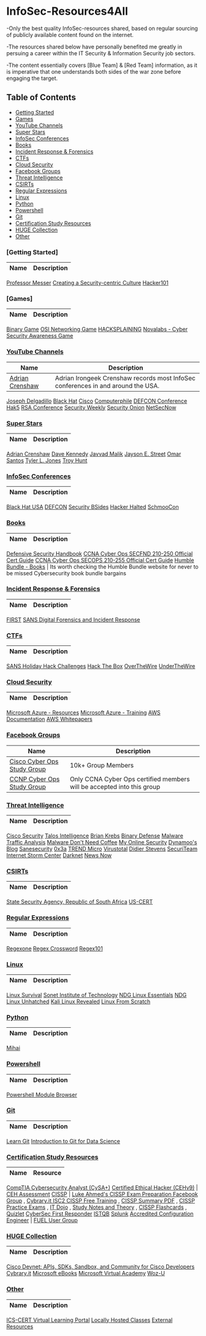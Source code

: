 # InfoSec-Resources4All
-Only the best quality InfoSec-resources shared, based on regular sourcing of publicly available content found on the internet.

-The resources shared below have personally benefited me greatly in persuing a career within the IT Security & Information Security job sectors.

-The content essentially covers [Blue Team] & [Red Team] information, as it is imperative that one understands both sides of the war zone before engaging the target.

## Table of Contents

* [Getting Started](https://github.com/DoGByTe-ZN/infosec-resources4all/blob/master/README.md#getting-started)
* [Games](https://github.com/DoGByTe-ZN/infosec-resources4all/blob/master/README.md#games)
* [YouTube Channels](https://github.com/DoGByTe-ZN/infosec-resources4all/blob/master/README.md#youtube-channels)
* [Super Stars](https://github.com/DoGByTe-ZN/infosec-resources4all#super-stars)
* [InfoSec Conferences](https://github.com/DoGByTe-ZN/infosec-resources4all/blob/master/README.md#infosec-conferences)
* [Books](https://github.com/DoGByTe-ZN/infosec-resources4all/blob/master/README.md#books)
* [Incident Response & Forensics](https://github.com/DoGByTe-ZN/infosec-resources4all#incident-response--forensics)
* [CTFs](https://github.com/DoGByTe-ZN/infosec-resources4all#ctfs)
* [Cloud Security](https://github.com/DoGByTe-ZN/infosec-resources4all#cloud-security)
* [Facebook Groups](https://github.com/DoGByTe-ZN/infosec-resources4all#facebook-groups)
* [Threat Intelligence](https://github.com/DoGByTe-ZN/infosec-resources4all#threat-intelligence)
* [CSIRTs](https://github.com/DoGByTe-ZN/infosec-resources4all#csirts)
* [Regular Expressions](https://github.com/DoGByTe-ZN/infosec-resources4all/blob/master/README.md#regular-expressions)
* [Linux](https://github.com/DoGByTe-ZN/infosec-resources4all#linux)
* [Python](https://github.com/DoGByTe-ZN/infosec-resources4all#python)
* [Powershell](https://github.com/DoGByTe-ZN/infosec-resources4all#powershell)
* [Git](https://github.com/DoGByTe-ZN/infosec-resources4all#git)
* [Certification Study Resources](https://github.com/DoGByTe-ZN/infosec-resources4all#certification-study-resources)
* [HUGE Collection](https://github.com/DoGByTe-ZN/infosec-resources4all#huge-collection)
* [Other](https://github.com/DoGByTe-ZN/infosec-resources4all#other)

### [Getting Started]
Name  |  Description
----  |  ----
[Professor Messer](https://www.youtube.com/user/professormesser/videos)
[Creating a Security-centric Culture](https://www.pluralsight.com/courses/security-culture-creating?aid=7010a000001xDK3AAM&promo=&oid=7010a000001xDJyAAM)
[Hacker101](https://www.hacker101.com/)

### [Games]
Name  |  Description
----  |  ----
[Binary Game](https://learningnetwork.cisco.com/docs/DOC-1803)
[OSI Networking Game](http://www.gocertify.com/games/osi-game.html)
[HACKSPLAINING](https://www.hacksplaining.com/lessons)
[Novalabs - Cyber](http://www.pbs.org/wgbh/nova/labs/lab/cyber/research#/newuser)
[Security Awareness Game](https://www.isdecisions.com/user-security-awareness-game/)

### [YouTube Channels](https://github.com/DoGByTe-ZN/infosec-resources4all/blob/master/README.md#youtube-channels)
Name  |  Description
----  |  ----
[Adrian Crenshaw](https://www.youtube.com/user/irongeek/playlists) | Adrian Irongeek Crenshaw records most InfoSec conferences in and around the USA.
[Joseph Delgadillo](https://www.youtube.com/channel/UCqR4a4lUDbDkAFQnhw4pfXQ/playlists)
[Black Hat](https://www.youtube.com/user/BlackHatOfficialYT/playlists)
[Cisco](https://www.youtube.com/user/Cisco/playlists)
[Computerphile](https://www.youtube.com/user/Computerphile/videos)
[DEFCON Conference](https://www.youtube.com/user/DEFCONConference/playlists)
[Hak5](https://www.youtube.com/user/Hak5Darren/playlists)
[RSA Conference](https://www.youtube.com/user/RSAConference/playlists)
[Security Weekly](https://www.youtube.com/user/SecurityWeeklyTV/playlists)
[Security Onion](https://www.youtube.com/channel/UCNBFTyYCdjT5hnm7uW25vGQ/playlists)
[NetSecNow](https://www.youtube.com/user/NetSecNow/videos)

### [Super Stars](https://github.com/DoGByTe-ZN/infosec-resources4all#super-stars)
Name  |  Description
----  |  ----
[Adrian Crenshaw](http://www.irongeek.com)
[Dave Kennedy](https://www.trustedsec.com)
[Javvad Malik](https://www.j4vv4d.com)
[Jayson E. Street](http://f0rb1dd3n.com/author.php)
[Omar Santos](https://santosomar.wordpress.com)
[Tyler L. Jones](http://isec.io)
[Troy Hunt](https://www.troyhunt.com)

### [InfoSec Conferences](https://github.com/DoGByTe-ZN/infosec-resources4all/blob/master/README.md#infosec-conferences)
Name  |  Description
----  |  ----
[Black Hat USA](https://www.blackhat.com/us-17/)
[DEFCON](https://www.defcon.org/)
[Security BSides](http://www.securitybsides.com/w/page/12194156/FrontPage)
[Hacker Halted](https://www.hackerhalted.com/)
[SchmooCon](http://shmoocon.org/)

### [Books](https://github.com/DoGByTe-ZN/infosec-resources4all/blob/master/README.md#books)
Name  |  Description
----  |  ----
[Defensive Security Handbook](https://www.amazon.com/Defensive-Security-Handbook-Practices-Infrastructure/dp/1491960388)
[CCNA Cyber Ops SECFND 210-250 Official Cert Guide](https://www.amazon.com/Cyber-SECFND-210-250-Official-Certification/dp/1587147025)
[CCNA Cyber Ops SECOPS 210-255 Official Cert Guide](https://www.amazon.com/Cyber-SECOPS-210-255-Official-Certification/dp/1587147033)
[Humble Bundle - Books](https://www.humblebundle.com/books/win-at-work-books) | Its worth checking the Humble Bundle website for never to be missed Cybersecurity book bundle bargains

### [Incident Response & Forensics](https://github.com/DoGByTe-ZN/infosec-resources4all#incident-response--forensics)
Name  |  Description
----  |  ----
[FIRST](https://www.youtube.com/channel/UCK3_z6YyWvfqrOuCmrfxsTw/videos)
[SANS Digital Forensics and Incident Response](https://www.youtube.com/user/robtlee73/playlists)

### [CTFs](https://github.com/DoGByTe-ZN/infosec-resources4all#ctfs)
Name  |  Description
----  |  ----
[SANS Holiday Hack Challenges](https://holidayhackchallenge.com/past-challenges)
[Hack The Box](https://www.hackthebox.eu/en)
[OverTheWire](http://overthewire.org/wargames)
[UnderTheWire](http://www.underthewire.tech/wargames.htm)

### [Cloud Security](https://github.com/DoGByTe-ZN/infosec-resources4all#cloud-security)
Name  |  Description
----  |  ----
[Microsoft Azure - Resources](https://azure.microsoft.com/en-us/resources)
[Microsoft Azure - Training](https://azure.microsoft.com/en-us/training/)
[AWS Documentation](https://aws.amazon.com/documentation/)
[AWS Whitepapers](https://aws.amazon.com/whitepapers/)

### [Facebook Groups](https://github.com/DoGByTe-ZN/infosec-resources4all#facebook-groups)
Name  |  Description
----  |  ----
[Cisco Cyber Ops Study Group](https://www.facebook.com/groups/414895922232717) | 10k+ Group Members
[CCNP Cyber Ops Study Group](https://www.facebook.com/groups/308820696237822) | Only CCNA Cyber Ops certified members will be accepted into this group

### [Threat Intelligence](https://github.com/DoGByTe-ZN/infosec-resources4all#threat-intelligence)
Name  |  Description
----  |  ----
[Cisco Security](http://blogs.cisco.com/security/)
[Talos Intelligence](https://www.talosintelligence.com)
[Brian Krebs](https://krebsonsecurity.com/)
[Binary Defense](http://blog.binarydefense.com/all)
[Malware Traffic Analysis](http://malware-traffic-analysis.net/)
[Malware Don't Need Coffee](http://malware.dontneedcoffee.com/)
[My Online Security](https://myonlinesecurity.co.uk/)
[Dynamoo's Blog](http://blog.dynamoo.com/)
[Sanesecurity](http://sanesecurity.blogspot.co.za/)
[0x3a](https://blog.0x3a.com/)
[TREND Micro](http://blog.trendmicro.com/trendlabs-security-intelligence/)
[Virustotal](https://www.virustotal.com/en/community/#latest-comments)
[Didier Stevens](https://blog.didierstevens.com/)
[SecuriTeam](http://www.securiteam.com/)
[Internet Storm Center](https://isc.sans.edu/)
[Darknet](https://www.darknet.org.uk/)
[News Now](http://www.newsnow.co.uk/h/Technology/Security)

### [CSIRTs](https://github.com/DoGByTe-ZN/infosec-resources4all#csirts)
Name  |  Description
----  |  ----
[State Security Agency, Republic of South Africa](http://www.ssa.gov.za/CSIRT.aspx)
[US-CERT](https://www.us-cert.gov/)

### [Regular Expressions](https://github.com/DoGByTe-ZN/infosec-resources4all/blob/master/README.md#regular-expressions)
Name  |  Description
----  |  ----
[Regexone](https://regexone.com/)
[Regex Crossword](https://regexcrossword.com/)
[Regex101](https://regex101.com)

### [Linux](https://github.com/DoGByTe-ZN/infosec-resources4all#linux)
Name  |  Description
----  |  ----
[Linux Survival](http://linuxsurvival.com/linux-tutorial-introduction)
[Sonet Institute of Technology](https://www.youtube.com/channel/UCBWHM2PThuid9gw69nasf1w/videos)
[NDG Linux Essentials](https://www.netacad.com/courses/ndg-linux-essentials)
[NDG Linux Unhatched](https://www.netacad.com/courses/ndg-linux-unhatched)
[Kali Linux Revealed](https://kali.training/downloads/Kali_Revealed_1st_edition.pdf)
[Linux From Scratch](http://www.linuxfromscratch.org)

### [Python](https://github.com/DoGByTe-ZN/infosec-resources4all#python)
Name  |  Description
----  |  ----
[Mihai](https://www.youtube.com/channel/UCbDfr-jYHTHiXJWtC_W_i4A/playlists)
### [Powershell](https://github.com/DoGByTe-ZN/infosec-resources4all#powershell)
Name  |  Description
----  |  ----
[Powershell Module Browser](https://docs.microsoft.com/en-us/powershell/module)
### [Git](https://github.com/DoGByTe-ZN/infosec-resources4all#git)
Name  |  Description
----  |  ----
[Learn Git](https://www.codecademy.com/learn/learn-git)
[Introduction to Git for Data Science](https://www.datacamp.com/courses/introduction-to-git-for-data-science?utm_medium=fb%2Can%2Cig%2Cms-all&utm_source=fb_paid&utm_campaign=smartly_ppa&utm_id=5a271f44a5ec6c49890b6239)

### [Certification Study Resources](https://github.com/DoGByTe-ZN/infosec-resources4all#certification-study-resources)
Name  |  Resource
----  |  ----
[CompTIA Cybersecurity Analyst (CySA+)](https://certification.comptia.org/certifications/cybersecurity-analyst)
[Certified Ethical Hacker (CEHv9)](https://www.eccouncil.org/programs/certified-ethical-hacker-ceh) | [CEH Assessment](https://www.eccouncil.org/programs/certified-ethical-hacker-ceh/ceh-assessment)
[CISSP](https://www.isc2.org/Certifications/CISSP) | [Luke Ahmed's CISSP Exam Preparation Facebook Group](https://www.facebook.com/groups/1525346961013038/members) , [Cybrary.it ISC2 CISSP Free Training](https://www.cybrary.it/course/cissp) , [CISSP Summary PDF](https://media.wix.com/ugd/dc6afa_fc8dba86e57a4f3cb9aaf66aff6f9d22.pdf) , [CISSP Practice Exams](https://www.mhprofessionalresources.com/sites/CISSPExams/exam.php?id=AccessControl) , [IT Dojo](https://www.youtube.com/channel/UCwUkAunxT1BNbmKVOSEoqYA) , [Study Notes and Theory](https://www.studynotesandtheory.com) , [CISSP Flashcards](https://www.brainscape.com/subjects/cissp) , [Quizlet](https://quizlet.com/2519918/cissp-practice-flash-cards)
[CyberSec First Responder](http://logicaloperations.com/certifications/1/CyberSec-First-Responder)
[ISTQB](https://www.istqb.org)
[Splunk](https://www.splunk.com/en_us/view/education/SP-CAAAAH9)
[Accredited Configuration Engineer](https://www.paloaltonetworks.com/services/education/ace-faq) | [FUEL User Group](https://fuelusergroup.org)

### [HUGE Collection](https://github.com/DoGByTe-ZN/infosec-resources4all#huge-collection)
Name  |  Description
----  |  ----
[Cisco Devnet: APIs, SDKs, Sandbox, and Community for Cisco Developers](https://developer.cisco.com/site/devnet/home/index.gsp)
[Cybrary.it](https://www.cybrary.it)
[Microsoft eBooks](https://blogs.msdn.microsoft.com/mssmallbiz/2016/07/10/free-thats-right-im-giving-away-millions-of-free-microsoft-ebooks-again-including-windows-10-office-365-office-2016-power-bi-azure-windows-8-1-office-2013-sharepoint-2016-sha)
[Microsoft Virtual Academy](https://mva.microsoft.com)
[Woz-U](https://woz-u.com/)

### [Other](https://github.com/DoGByTe-ZN/infosec-resources4all#other)
Name  |  Description
----  |  ----
[ICS-CERT Virtual Learning Portal](https://ics-cert-training.inl.gov/lms)
[Locally Hosted Classes](http://opensecuritytraining.info/Training.html)
[External Resources](http://opensecuritytraining.info/External_Resources.html)


